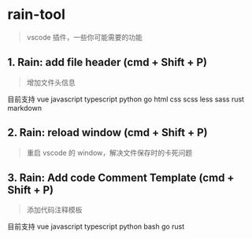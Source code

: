 # rain-tool

> vscode 插件，一些你可能需要的功能

## 1. Rain: add file header (cmd + Shift + P)

> 增加文件头信息

目前支持 vue javascript typescript python go html css scss less sass rust markdown

## 2. Rain: reload window (cmd + Shift + P)

> 重启 vscode 的 window，解决文件保存时的卡死问题

## 3. Rain: Add code Comment Template (cmd + Shift + P)

> 添加代码注释模板

目前支持 vue javascript typescript python bash go rust
